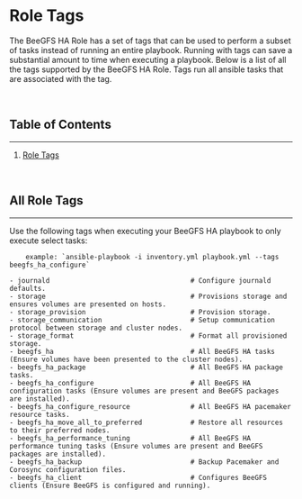 # Role Tags
The BeeGFS HA Role has a set of tags that can be used to perform a subset of tasks instead of running an entire playbook. Running with tags can save a substantial amount to time when executing a playbook. Below is a list of all the tags supported by the BeeGFS HA Role. Tags run all ansible tasks that are associated with the tag.

<br>

## Table of Contents
----------------
1. [Role Tags](#role-tags)


<br>

<a name="role-tags"></a>
## All Role Tags
-----------------
Use the following tags when executing your BeeGFS HA playbook to only execute select tasks:

        example: `ansible-playbook -i inventory.yml playbook.yml --tags beegfs_ha_configure`
        
    - journald                                   # Configure journald defaults.
    - storage                                    # Provisions storage and ensures volumes are presented on hosts.
    - storage_provision                          # Provision storage.
    - storage_communication                      # Setup communication protocol between storage and cluster nodes.
    - storage_format                             # Format all provisioned storage.
    - beegfs_ha                                  # All BeeGFS HA tasks (Ensure volumes have been presented to the cluster nodes).
    - beegfs_ha_package                          # All BeeGFS HA package tasks.
    - beegfs_ha_configure                        # All BeeGFS HA configuration tasks (Ensure volumes are present and BeeGFS packages are installed).
    - beegfs_ha_configure_resource               # All BeeGFS HA pacemaker resource tasks.
    - beegfs_ha_move_all_to_preferred            # Restore all resources to their preferred nodes.
    - beegfs_ha_performance_tuning               # All BeeGFS HA performance tuning tasks (Ensure volumes are present and BeeGFS packages are installed).
    - beegfs_ha_backup                           # Backup Pacemaker and Corosync configuration files.
    - beegfs_ha_client                           # Configures BeeGFS clients (Ensure BeeGFS is configured and running).